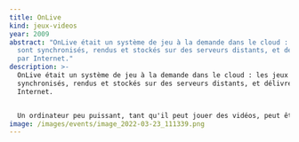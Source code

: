 ```yaml
---
title: OnLive
kind: jeux-videos
year: 2009
abstract: "OnLive était un système de jeu à la demande dans le cloud : les jeux
  sont synchronisés, rendus et stockés sur des serveurs distants, et délivrés
  par Internet."
description: >-
  OnLive était un système de jeu à la demande dans le cloud : les jeux sont
  synchronisés, rendus et stockés sur des serveurs distants, et délivrés par
  Internet.


  Un ordinateur peu puissant, tant qu'il peut jouer des vidéos, peut être utilisé pour jouer à n'importe quel jeu, puisque les jeux sont calculés sur les serveurs OnLive. Pour cette raison, ce service est considéré comme un concurrent sur le marché des consoles de jeux vidéo. Tous les jeux sont disponibles dans un format d'image 720p. OnLive recommande une connexion de 5 Mbit/s ou plus, et de 3 Mbit/s au minimum.
image: /images/events/image_2022-03-23_111339.png
---
```

